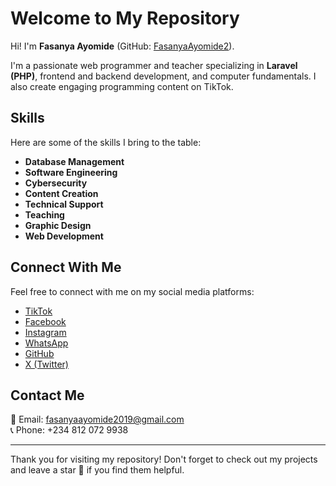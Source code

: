 # Welcome to My Repository  

Hi! I'm **Fasanya Ayomide** (GitHub: [FasanyaAyomide2](https://github.com/FasanyaAyomide2)).  

I'm a passionate web programmer and teacher specializing in **Laravel (PHP)**, frontend and backend development, and computer fundamentals. I also create engaging programming content on TikTok.  

## Skills  
Here are some of the skills I bring to the table:  
- **Database Management**  
- **Software Engineering**  
- **Cybersecurity**  
- **Content Creation**  
- **Technical Support**  
- **Teaching**  
- **Graphic Design**  
- **Web Development**  

## Connect With Me  
Feel free to connect with me on my social media platforms:  

- [TikTok](https://www.tiktok.com/@nobody.nobody_01)  
- [Facebook](https://www.facebook.com/FasanyaAyomide2020)  
- [Instagram](https://www.instagram.com/nobody.nobody001/?igsh=ZGUzMzM3NWJiOQ%3D%3D#)  
- [WhatsApp](https://wa.me/message/UZPO7EFUUV2YC1)  
- [GitHub](https://github.com/FasanyaAyomide2)  
- [X (Twitter)](https://x.com/FasanyaAyomide2?s=09)  

## Contact Me  

📧 Email: fasanyaayomide2019@gmail.com  
📞 Phone: +234 812 072 9938  

---  

Thank you for visiting my repository! Don't forget to check out my projects and leave a star 🌟 if you find them helpful.  


